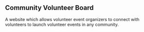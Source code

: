 ## Community Volunteer Board

A website which allows volunteer event organizers to connect with volunteers to launch volunteer events in any community.